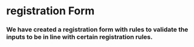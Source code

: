 # registration Form

### We have created a registration form with rules to validate the inputs to be in line with certain registration rules.
